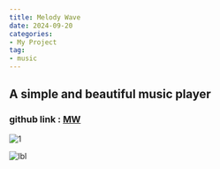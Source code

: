```yaml
---
title: Melody Wave
date: 2024-09-20
categories: 
- My Project
tag:
- music
---
```


## A simple and beautiful music player


### github link : [MW](https://github.com/guduyili/Melody-Wave)


![1](https://gdlypc.us.kg/linux/8.png)

![lbl](https://gdlypc.us.kg/linux/lbl2.jpg)